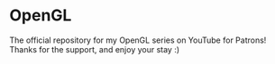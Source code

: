 # OpenGL
The official repository for my OpenGL series on YouTube for Patrons! Thanks for the support, and enjoy your stay :)
